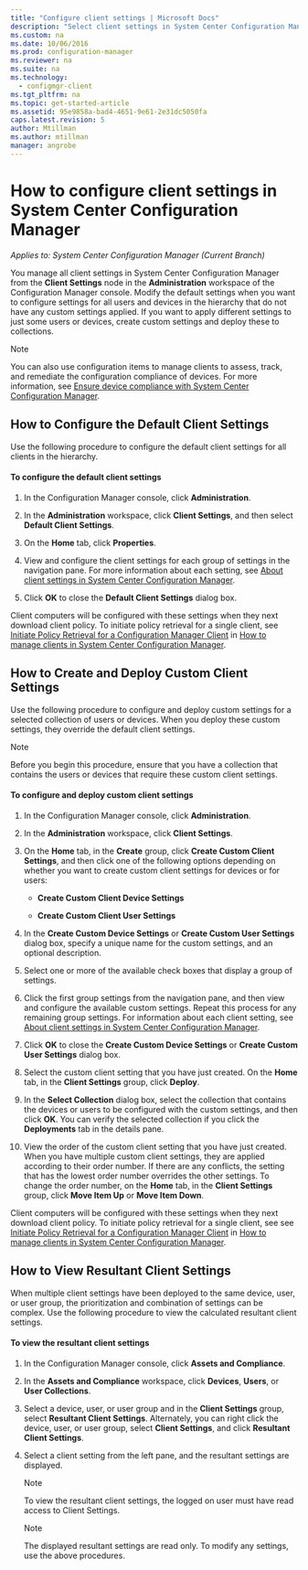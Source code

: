 ```yaml
---
title: "Configure client settings | Microsoft Docs"
description: "Select client settings in System Center Configuration Manager."
ms.custom: na
ms.date: 10/06/2016
ms.prod: configuration-manager
ms.reviewer: na
ms.suite: na
ms.technology:
  - configmgr-client
ms.tgt_pltfrm: na
ms.topic: get-started-article
ms.assetid: 95e9858a-bad4-4651-9e61-2e31dc5050fa
caps.latest.revision: 5
author: Mtillmanms.author: mtillmanmanager: angrobe
---
```

# How to configure client settings in System Center Configuration Manager*Applies to: System Center Configuration Manager (Current Branch)*
You manage all client settings in System Center Configuration Manager from the **Client Settings** node in the **Administration** workspace of the Configuration Manager console. Modify the default settings when you want to configure settings for all users and devices in the hierarchy that do not have any custom settings applied. If you want to apply different settings to just some users or devices, create custom settings and deploy these to collections.  

> [!NOTE]  
>  You can also use configuration items to manage clients to assess, track, and remediate the configuration compliance of devices. For more information, see [Ensure device compliance with System Center Configuration Manager](../../../compliance/understand/ensure-device-compliance.md).  

##  <a name="BKMK_DefaultClientSettings"></a> How to Configure the Default Client Settings  

 Use the following procedure to configure the default client settings for all clients in the hierarchy.  

#### To configure the default client settings  

1.  In the Configuration Manager console, click **Administration**.  

2.  In the **Administration** workspace, click **Client Settings**, and then select **Default Client Settings**.  

3.  On the **Home** tab, click **Properties**.  

4.  View and configure the client settings for each group of settings in the navigation pane. For more information about each setting, see [About client settings in System Center Configuration Manager](../../../core/clients/deploy/about-client-settings.md).  

5.  Click **OK** to close the **Default Client Settings** dialog box.  

 Client computers will be configured with these settings when they next download client policy. To initiate policy retrieval for a single client, see [Initiate Policy Retrieval for a Configuration Manager Client](../../../core/clients/manage/manage-clients.md#BKMK_PolicyRetrieval) in [How to manage clients in System Center Configuration Manager](../../../core/clients/manage/manage-clients.md).  

##  <a name="BKMK_CustomClientSettings"></a> How to Create and Deploy Custom Client Settings  
 Use the following procedure to configure and deploy custom settings for a selected collection of users or devices. When you deploy these custom settings, they override the default client settings.  

> [!NOTE]  
>  Before you begin this procedure, ensure that you have a collection that contains the users or devices that require these custom client settings.  

#### To configure and deploy custom client settings  

1.  In the Configuration Manager console, click **Administration**.  

2.  In the **Administration** workspace, click **Client Settings**.  

3.  On the **Home** tab, in the **Create** group, click **Create Custom Client Settings**, and then click one of the following options depending on whether you want to create custom client settings for devices or for users:  

    -   **Create Custom Client Device Settings**  

    -   **Create Custom Client User Settings**  

4.  In the **Create Custom Device Settings** or **Create Custom User Settings** dialog box, specify a unique name for the custom settings, and an optional description.  

5.  Select one or more of the available check boxes that display a group of settings.  

6.  Click the first group settings from the navigation pane, and then view and configure the available custom settings. Repeat this process for any remaining group settings. For information about each client setting, see [About client settings in System Center Configuration Manager](../../../core/clients/deploy/about-client-settings.md).  

7.  Click **OK** to close the **Create Custom Device Settings** or **Create Custom User Settings** dialog box.  

8.  Select the custom client setting that you have just created. On the **Home** tab, in the **Client Settings** group, click **Deploy**.  

9. In the **Select Collection** dialog box, select the collection that contains the devices or users to be configured with the custom settings, and then click **OK**. You can verify the selected collection if you click the **Deployments** tab in the details pane.  

10. View the order of the custom client setting that you have just created. When you have multiple custom client settings, they are applied according to their order number. If there are any conflicts, the setting that has the lowest order number overrides the other settings. To change the order number, on the **Home** tab, in the **Client Settings** group, click **Move Item Up** or **Move Item Down**.  

 Client computers will be configured with these settings when they next download client policy. To initiate policy retrieval for a single client, see see [Initiate Policy Retrieval for a Configuration Manager Client](../../../core/clients/manage/manage-clients.md#BKMK_PolicyRetrieval) in [How to manage clients in System Center Configuration Manager](../../../core/clients/manage/manage-clients.md).  

##  <a name="BKMK_ResultantClientSettings"></a> How to View Resultant Client Settings  
 When multiple client settings have been deployed to the same device, user, or user group, the prioritization and combination of settings can be complex. Use the following procedure to view the calculated resultant client settings.  

#### To view the resultant client settings  

1.  In the Configuration Manager console, click **Assets and Compliance**.  

2.  In the **Assets and Compliance** workspace, click **Devices**, **Users**, or **User Collections**.  

3.  Select a device, user, or user group and in the **Client Settings** group, select **Resultant Client Settings**.  Alternately, you can right click the device, user, or user group, select **Client Settings**, and click **Resultant Client Settings**.  

4.  Select a client setting from the left pane, and the resultant settings are displayed.  

    > [!NOTE]  
    >  To view the resultant client settings, the logged on user must have read access to Client Settings.  

    > [!NOTE]  
    >  The displayed resultant settings are read only. To modify any settings, use the above procedures.  
